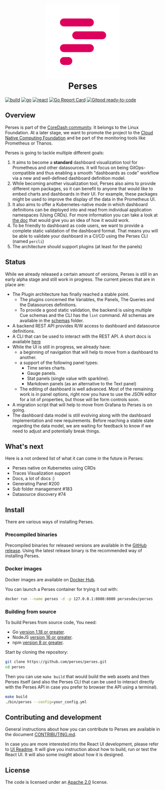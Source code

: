 <h1 align="center" style="border-bottom: none">
    <img alt="Perses" src="/docs/images/perses_logo_cropped.svg"><br>Perses
</h1>

[![build](https://github.com/perses/perses/workflows/ci/badge.svg)](https://github.com/perses/perses/actions?query=workflow%3Aci)
[![go](https://github.com/perses/perses/workflows/go/badge.svg)](https://github.com/perses/perses/actions?query=workflow%3Ago)
[![react](https://github.com/perses/perses/workflows/react/badge.svg)](https://github.com/perses/perses/actions?query=workflow%3AReact)
[![Go Report Card](https://goreportcard.com/badge/github.com/perses/perses)](https://goreportcard.com/report/github.com/perses/perses)
[![Gitpod ready-to-code](https://img.shields.io/badge/Gitpod-ready--to--code-blue?logo=gitpod)](https://gitpod.io/#https://github.com/perses/perses)

## Overview

Perses is part of the [CoreDash community](https://github.com/coredashio/community). It belongs to the Linux Foundation.
At a later stage, we want to promote the project to the [Cloud Native Computing Foundation](https://www.cncf.io/) and be
part of the monitoring tools like Prometheus or Thanos.

Perses is going to tackle multiple different goals:

1. It aims to become a **standard** dashboard visualization tool for Prometheus and other datasources. It will focus on
   being GitOps-compatible and thus enabling a smooth "dashboards as code" workflow via a new and well-defined dashboard
   definition model.
2. While becoming another visualization tool, Perses also aims to provide different npm packages, so it can benefit to
   anyone that would like to embed charts and dashboards in their UI. For example, these packages might be used to
   improve the display of the data in the Prometheus UI.
3. It also aims to offer a Kubernetes-native mode in which dashboard definitions can be deployed into and read from
   individual application namespaces (Using CRDs). For more information you can take a look
   at [the doc](./docs/kubernetes.md) that would give you an idea of how it would work.
4. To be friendly to dashboard as code users, we want to provide a complete static validation of the dashboard format.
   That means you will be able to validate your dashboard in a CI/CD using the Perses CLI (named `percli`)
5. The architecture should support plugins (at least for the panels)

## Status

While we already released a certain amount of versions, Perses is still in an early alpha stage and still work in
progress. The current pieces that are in place are:

* The Plugin architecture has finally reached a stable point.
  * The plugins concerned the Variables, the Panels, The Queries and the Datasources definitions.
  * To provide a good static validation, the backend is using multiple Cue schemas and the CLI has the `lint` command.
    All schemas are available in the [schemas](./schemas) folder.
* A backend REST API provides R/W access to dashboard and datasource definitions.
* A CLI that can be used to interact with the REST API. A short docs is available [here](./docs/cli.md)
* While the UI is still in progress, we already have:
  * a beginning of navigation that will help to move from a dashboard to another.
  * a support of the following panel types:
    * Time series charts.
    * Gauge panels.
    * Stat panels (single value with sparkline).
    * Markdown panels (as an alternative to the Text panel)
  * The editing of dashboard is well advanced. Most of the remaining work is in panel options, right now you have to
    use the JSON editor for a lot of properties, but those will be form controls soon.
* A migration script that will help to move from Grafana to Perses is on going.
* The dashboard data model is still evolving along with the dashboard implementation and new requirements. Before
  reaching a stable state regarding the data model, we are waiting for feedback to know if we need to adjust and
  potentially break things.

## What's next

Here is a not ordered list of what it can come in the future in Perses:

* Perses native on Kubernetes using CRDs
* Traces Visualization support
* Docs, a lot of docs :)
* Generating Panel #200
* Sub folder management #183
* Datasource discovery #74

## Install

There are various ways of installing Perses.

### Precompiled binaries

Precompiled binaries for released versions are available in
the [GitHub release](https://github.com/perses/perses/releases). Using the latest release binary is the recommended way
of installing Perses.

### Docker images

Docker images are available on [Docker Hub](https://hub.docker.com/r/persesdev/perses).

You can launch a Perses container for trying it out with:

```bash
docker run --name perses -d -p 127.0.0.1:8080:8080 persesdev/perses
```

### Building from source

To build Perses from source code, You need:

* Go [version 1.18 or greater](https://golang.org/doc/install).
* NodeJS [version 16 or greater](https://nodejs.org/).
* npm [version 8 or greater](https://www.npmjs.com/).

Start by cloning the repository:

```bash
git clone https://github.com/perses/perses.git
cd perses
```

Then you can use `make build` that would build the web assets and then Perses itself (and also the Perses CLI that can
be used to interact directly with the Perses API in case you prefer to browser the API using a terminal).

```bash
make build
./bin/perses --config=your_config.yml
```

## Contributing and development

General instructions about how you can contribute to Perses are available in the
document [CONTRIBUTING.md](CONTRIBUTING.md).

In case you are more interested into the React UI development, please refer to [UI Readme](./ui/README.md). It will give
you instruction about how to build, run or test the React UI. It will also some insight about how it is designed.

## License

The code is licensed under an [Apache 2.0](./LICENSE) license.
